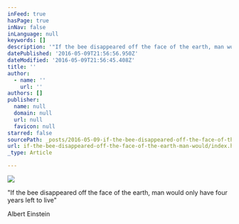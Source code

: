 ```yaml
---
inFeed: true
hasPage: true
inNav: false
inLanguage: null
keywords: []
description: '"If the bee disappeared off the face of the earth, man would only have four years left to live"'
datePublished: '2016-05-09T21:56:56.950Z'
dateModified: '2016-05-09T21:56:45.408Z'
title: ''
author:
  - name: ''
    url: ''
authors: []
publisher:
  name: null
  domain: null
  url: null
  favicon: null
starred: false
sourcePath: _posts/2016-05-09-if-the-bee-disappeared-off-the-face-of-the-earth-man-would.md
url: if-the-bee-disappeared-off-the-face-of-the-earth-man-would/index.html
_type: Article

---
```

![](https://the-grid-user-content.s3-us-west-2.amazonaws.com/bb114e27-08a8-4ae2-8f1a-1d5f92bfdfc3.jpg)

"If the bee disappeared off the face of the earth, man would only have four years left to live"

Albert Einstein